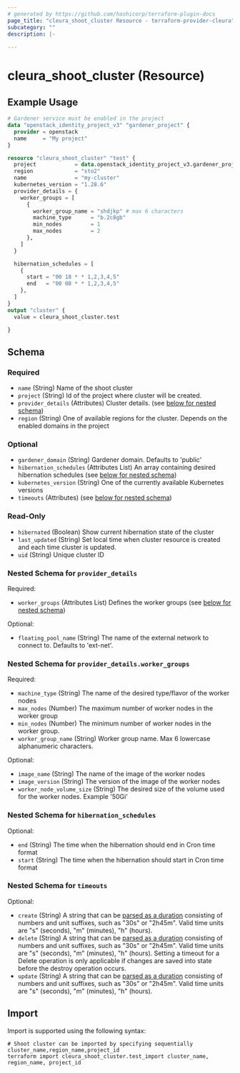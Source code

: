 ```yaml
---
# generated by https://github.com/hashicorp/terraform-plugin-docs
page_title: "cleura_shoot_cluster Resource - terraform-provider-cleura"
subcategory: ""
description: |-
  
---
```


# cleura_shoot_cluster (Resource)



## Example Usage

```terraform
# Gardener service must be enabled in the project
data "openstack_identity_project_v3" "gardener_project" {
  provider = openstack
  name     = "My project"
}

resource "cleura_shoot_cluster" "test" {
  project            = data.openstack_identity_project_v3.gardener_project.id
  region             = "sto2"
  name               = "my-cluster"
  kubernetes_version = "1.28.6"
  provider_details = {
    worker_groups = [
      {
        worker_group_name = "shdjkp" # max 6 characters
        machine_type      = "b.2c8gb"
        min_nodes         = 1
        max_nodes         = 2
      },
    ]
  }

  hibernation_schedules = [
    {
      start = "00 18 * * 1,2,3,4,5"
      end   = "00 08 * * 1,2,3,4,5"
    },
  ]
}
output "cluster" {
  value = cleura_shoot_cluster.test

}
```

<!-- schema generated by tfplugindocs -->
## Schema

### Required

- `name` (String) Name of the shoot cluster
- `project` (String) Id of the project where cluster will be created.
- `provider_details` (Attributes) Cluster details. (see [below for nested schema](#nestedatt--provider_details))
- `region` (String) One of available regions for the cluster. Depends on the enabled domains in the project

### Optional

- `gardener_domain` (String) Gardener domain. Defaults to 'public'
- `hibernation_schedules` (Attributes List) An array containing desired hibernation schedules (see [below for nested schema](#nestedatt--hibernation_schedules))
- `kubernetes_version` (String) One of the currently available Kubernetes versions
- `timeouts` (Attributes) (see [below for nested schema](#nestedatt--timeouts))

### Read-Only

- `hibernated` (Boolean) Show current hibernation state of the cluster
- `last_updated` (String) Set local time when cluster resource is created and each time cluster is updated.
- `uid` (String) Unique cluster ID

<a id="nestedatt--provider_details"></a>
### Nested Schema for `provider_details`

Required:

- `worker_groups` (Attributes List) Defines the worker groups (see [below for nested schema](#nestedatt--provider_details--worker_groups))

Optional:

- `floating_pool_name` (String) The name of the external network to connect to. Defaults to 'ext-net'.

<a id="nestedatt--provider_details--worker_groups"></a>
### Nested Schema for `provider_details.worker_groups`

Required:

- `machine_type` (String) The name of the desired type/flavor of the worker nodes
- `max_nodes` (Number) The maximum number of worker nodes in the worker group
- `min_nodes` (Number) The minimum number of worker nodes in the worker group.
- `worker_group_name` (String) Worker group name. Max 6 lowercase alphanumeric characters.

Optional:

- `image_name` (String) The name of the image of the worker nodes
- `image_version` (String) The version of the image of the worker nodes
- `worker_node_volume_size` (String) The desired size of the volume used for the worker nodes. Example '50Gi'



<a id="nestedatt--hibernation_schedules"></a>
### Nested Schema for `hibernation_schedules`

Optional:

- `end` (String) The time when the hibernation should end in Cron time format
- `start` (String) The time when the hibernation should start in Cron time format


<a id="nestedatt--timeouts"></a>
### Nested Schema for `timeouts`

Optional:

- `create` (String) A string that can be [parsed as a duration](https://pkg.go.dev/time#ParseDuration) consisting of numbers and unit suffixes, such as "30s" or "2h45m". Valid time units are "s" (seconds), "m" (minutes), "h" (hours).
- `delete` (String) A string that can be [parsed as a duration](https://pkg.go.dev/time#ParseDuration) consisting of numbers and unit suffixes, such as "30s" or "2h45m". Valid time units are "s" (seconds), "m" (minutes), "h" (hours). Setting a timeout for a Delete operation is only applicable if changes are saved into state before the destroy operation occurs.
- `update` (String) A string that can be [parsed as a duration](https://pkg.go.dev/time#ParseDuration) consisting of numbers and unit suffixes, such as "30s" or "2h45m". Valid time units are "s" (seconds), "m" (minutes), "h" (hours).

## Import

Import is supported using the following syntax:

```shell
# Shoot cluster can be imported by specifying sequentially cluster_name,region_name,project_id
terraform import cleura_shoot_cluster.test_import cluster_name, region_name, project_id
```
